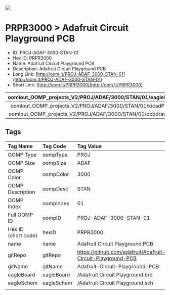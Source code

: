 


  
![][im]
# PRPR3000 > Adafruit Circuit Playground PCB

- ID: PROJ-ADAF-3000-STAN-01
- Hex ID: PRPR3000
- Name: Adafruit Circuit Playground PCB
- Description: Adafruit Circuit Playground PCB
- Long Link: [http://oom.lt/PROJ-ADAF-3000-STAN-01](http://oom.lt/PROJ-ADAF-3000-STAN-01)
- Short Link: [http://oom.lt/PRPR3000](http://oom.lt/PRPR3000)
  

|oomlout_OOMP_projects_V2/PROJ/ADAF/3000/STAN/01/eagleImage.png|oomlout_OOMP_projects_V2/PROJ/ADAF/3000/STAN/01/eagleSchemImage.png|oomlout_OOMP_projects_V2/PROJ/ADAF/3000/STAN/01/kicadPcb3dFront.png|oomlout_OOMP_projects_V2/PROJ/ADAF/3000/STAN/01/kicadPcb3dBack.png|
| :---: | :---: | :---: | :---: |
|oomlout_OOMP_projects_V2/PROJ/ADAF/3000/STAN/01/kicadPcb3d.png|oomlout_OOMP_projects_V2/PROJ/ADAF/3000/STAN/01/bomBack.png|oomlout_OOMP_projects_V2/PROJ/ADAF/3000/STAN/01/bomFront.png|oomlout_OOMP_projects_V2/PROJ/ADAF/3000/STAN/01/pcbdraw.svg|
|oomlout_OOMP_projects_V2/PROJ/ADAF/3000/STAN/01/pcbdrawBack.svg||||

## Tags
  

|Tag Name|Tag Code|Tag Value|
| :--- | :--- | :--- |
|OOMP Type|oompType|PROJ|
|OOMP Size|oompSize|ADAF|
|OOMP Color|oompColor|3000|
|OOMP Description|oompDesc|STAN|
|OOMP Index|oompIndex|01|
|Full OOMP ID|oompID|PROJ-ADAF-3000-STAN-01|
|Hex ID (short code)|hexID|PRPR3000|
|name|name|Adafruit Circuit Playground PCB|
|gitRepo|gitRepo|https://github.com/adafruit/Adafruit-Circuit-Playground-PCB|
|gitName|gitName|Adafruit-Circuit-Playground-PCB|
|eagleBoard|eagleBoard|/Adafruit Circuit Playground.brd|
|eagleSchem|eagleSchem|/Adafruit Circuit Playground.sch|
||||



[im]: PROJ/ADAF/3000/STAN/01/kicadPcb3d_450.png
